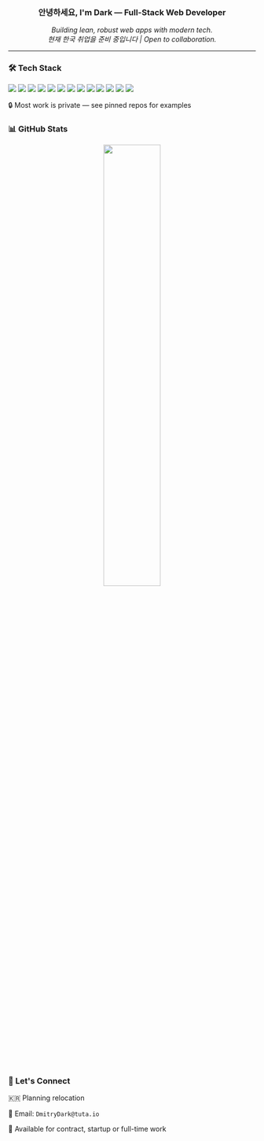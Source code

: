 <h3 align="center">안녕하세요, I'm Dark — Full-Stack Web Developer</h3>

<p align="center">
  <em>Building lean, robust web apps with modern tech.</em><br>
  <em>현재 한국 취업을 준비 중입니다 | Open to collaboration.</em>
</p>

---

### 🛠 Tech Stack

<p> <img src="https://img.shields.io/badge/Python-3776AB?logo=python&logoColor=fff" /> <img src="https://img.shields.io/badge/FastAPI-009688?logo=fastapi&logoColor=fff" /> <img src="https://img.shields.io/badge/PHP-777BB4?logo=php&logoColor=fff" /> <img src="https://img.shields.io/badge/Laravel-FF2D20?logo=laravel&logoColor=fff" /> <img src="https://img.shields.io/badge/PostgreSQL-4169E1?logo=postgresql&logoColor=fff" /> <img src="https://img.shields.io/badge/React-61DAFB?logo=react&logoColor=000" /> <img src="https://img.shields.io/badge/TailwindCSS-06B6D4?logo=tailwindcss&logoColor=fff" /> <img src="https://img.shields.io/badge/TypeScript-3178C6?logo=typescript&logoColor=fff" /> <img src="https://img.shields.io/badge/Docker-2496ED?logo=docker&logoColor=fff" /> <img src="https://img.shields.io/badge/Nginx-009639?logo=nginx&logoColor=fff" /> <img src="https://img.shields.io/badge/Git-F05032?logo=git&logoColor=fff" /> <img src="https://img.shields.io/badge/CI%2FCD-000000?logo=githubactions&logoColor=fff" /> <img src="https://img.shields.io/badge/CI%2FCD-F7DF1E?logo=javascript&logoColor=fff" /></p>


🔒 Most work is private — see pinned repos for examples

### 📊 GitHub Stats
<p align="center"> <img src="https://github-readme-stats.vercel.app/api/top-langs/?username=psychosomat&layout=compact&theme=tokyonight" width="48%" /> </p>

### 🤝 Let's Connect
🇰🇷 Planning relocation


📧 Email: `DmitryDark@tuta.io`

💼 Available for contract, startup or full-time work
